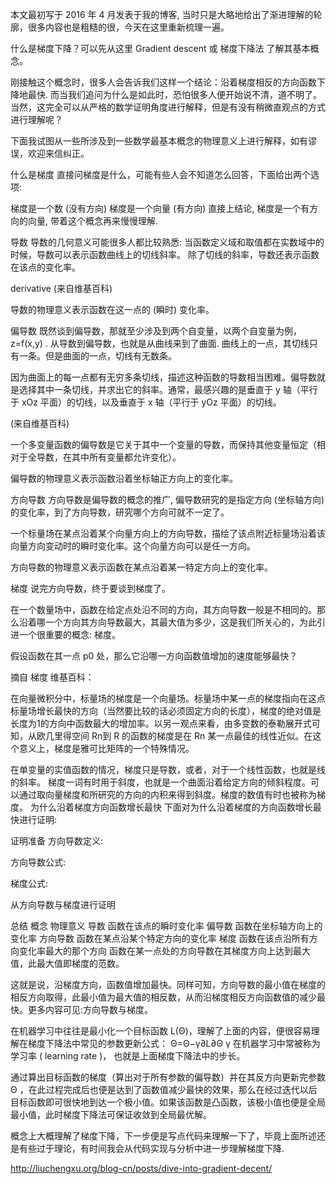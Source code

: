 本文最初写于 2016 年 4 月发表于我的博客, 当时只是大略地给出了渐进理解的轮廓，很多内容也是粗糙的很，今天在这里重新梳理一遍。

什么是梯度下降？可以先从这里 Gradient descent 或 梯度下降法 了解其基本概念。

刚接触这个概念时，很多人会告诉我们这样一个结论：沿着梯度相反的方向函数下降地最快. 而当我们追问为什么是如此时，恐怕很多人便开始说不清，道不明了。当然，这完全可以从严格的数学证明角度进行解释，但是有没有稍微直观点的方式进行理解呢？

下面我试图从一些所涉及到一些数学最基本概念的物理意义上进行解释，如有谬误，欢迎来信纠正。

什么是梯度
直接问梯度是什么，可能有些人会不知道怎么回答，下面给出两个选项:

梯度是一个数 (没有方向)
梯度是一个向量 (有方向)
直接上结论, 梯度是一个有方向的向量, 带着这个概念再来慢慢理解.

导数
导数的几何意义可能很多人都比较熟悉: 当函数定义域和取值都在实数域中的时候，导数可以表示函数曲线上的切线斜率。 除了切线的斜率，导数还表示函数在该点的变化率。

derivative (来自维基百科)

导数的物理意义表示函数在这一点的 (瞬时) 变化率。

偏导数
既然谈到偏导数，那就至少涉及到两个自变量，以两个自变量为例，z=f(x,y) . 从导数到偏导数，也就是从曲线来到了曲面. 曲线上的一点，其切线只有一条。但是曲面的一点，切线有无数条。

因为曲面上的每一点都有无穷多条切线，描述这种函数的导数相当困难。偏导数就是选择其中一条切线，并求出它的斜率。通常，最感兴趣的是垂直于 y 轴（平行于 xOz 平面）的切线，以及垂直于 x 轴（平行于 yOz 平面）的切线。

(来自维基百科)

一个多变量函数的偏导数是它关于其中一个变量的导数，而保持其他变量恒定（相对于全导数，在其中所有变量都允许变化）。

偏导数的物理意义表示函数沿着坐标轴正方向上的变化率。

方向导数
方向导数是偏导数的概念的推广, 偏导数研究的是指定方向 (坐标轴方向) 的变化率，到了方向导数，研究哪个方向可就不一定了。

一个标量场在某点沿着某个向量方向上的方向导数，描绘了该点附近标量场沿着该向量方向变动时的瞬时变化率。这个向量方向可以是任一方向。

方向导数的物理意义表示函数在某点沿着某一特定方向上的变化率。

梯度
说完方向导数，终于要谈到梯度了。

在一个数量场中，函数在给定点处沿不同的方向，其方向导数一般是不相同的。那么沿着哪一个方向其方向导数最大，其最大值为多少，这是我们所关心的，为此引进一个很重要的概念: 梯度。

假设函数在其一点 p0 处，那么它沿哪一方向函数值增加的速度能够最快？

摘自 梯度 维基百科：

在向量微积分中，标量场的梯度是一个向量场。标量场中某一点的梯度指向在这点标量场增长最快的方向（当然要比较的话必须固定方向的长度），梯度的绝对值是长度为1的方向中函数最大的增加率。以另一观点来看，由多变数的泰勒展开式可知，从欧几里得空间 Rn到 R 的函数的梯度是在 Rn 某一点最佳的线性近似。在这个意义上，梯度是雅可比矩阵的一个特殊情况。

在单变量的实值函数的情况，梯度只是导数，或者，对于一个线性函数，也就是线的斜率。
梯度一词有时用于斜度，也就是一个曲面沿着给定方向的倾斜程度。可以通过取向量梯度和所研究的方向的内积来得到斜度。梯度的数值有时也被称为梯度。
为什么沿着梯度方向函数增长最快
下面对为什么沿着梯度的方向函数增长最快进行证明:

证明准备
方向导数定义:



方向导数公式:



梯度公式: 

从方向导数与梯度进行证明


总结
概念	物理意义
导数	函数在该点的瞬时变化率
偏导数	函数在坐标轴方向上的变化率
方向导数	函数在某点沿某个特定方向的变化率
梯度	函数在该点沿所有方向变化率最大的那个方向
函数在某一点处的方向导数在其梯度方向上达到最大值，此最大值即梯度的范数。

这就是说，沿梯度方向，函数值增加最快。同样可知，方向导数的最小值在梯度的相反方向取得，此最小值为最大值的相反数，从而沿梯度相反方向函数值的减少最快。更多内容可见:方向导数与梯度。

在机器学习中往往是最小化一个目标函数 L(Θ)，理解了上面的内容，便很容易理解在梯度下降法中常见的参数更新公式：
Θ=Θ−γ∂L∂Θ
γ 在机器学习中常被称为学习率 ( learning rate )， 也就是上面梯度下降法中的步长。

通过算出目标函数的梯度（算出对于所有参数的偏导数）并在其反方向更新完参数 Θ ，在此过程完成后也便是达到了函数值减少最快的效果，那么在经过迭代以后目标函数即可很快地到达一个极小值。如果该函数是凸函数，该极小值也便是全局最小值，此时梯度下降法可保证收敛到全局最优解。

概念上大概理解了梯度下降，下一步便是写点代码来理解一下了，毕竟上面所述还是有些过于理论，有时间我会从代码实现与分析中进一步理解梯度下降.

http://liuchengxu.org/blog-cn/posts/dive-into-gradient-decent/